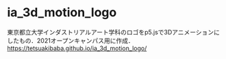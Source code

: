 # ia_3d_motion_logo

東京都立大学インダストリアルアート学科のロゴをp5.jsで3Dアニメーションにしたもの．2021オープンキャンパス用に作成．
https://tetsuakibaba.github.io/ia_3d_motion_logo/